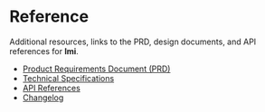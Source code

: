 # Reference

Additional resources, links to the PRD, design documents, and API references for **lmi**.

- [Product Requirements Document (PRD)](development/prd.md)
- [Technical Specifications](development/specs/_index.md)
- [API References](/path/to/api/docs) <!-- Update with real path if available -->
- [Changelog](/path/to/changelog) <!-- Update with real path if available --> 